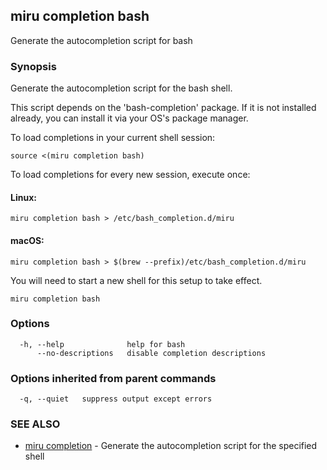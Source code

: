 ## miru completion bash

Generate the autocompletion script for bash

### Synopsis

Generate the autocompletion script for the bash shell.

This script depends on the 'bash-completion' package.
If it is not installed already, you can install it via your OS's package manager.

To load completions in your current shell session:

	source <(miru completion bash)

To load completions for every new session, execute once:

#### Linux:

	miru completion bash > /etc/bash_completion.d/miru

#### macOS:

	miru completion bash > $(brew --prefix)/etc/bash_completion.d/miru

You will need to start a new shell for this setup to take effect.


```
miru completion bash
```

### Options

```
  -h, --help              help for bash
      --no-descriptions   disable completion descriptions
```

### Options inherited from parent commands

```
  -q, --quiet   suppress output except errors
```

### SEE ALSO

* [miru completion](miru_completion.md)	 - Generate the autocompletion script for the specified shell

